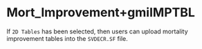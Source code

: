 # Mort\_Improvement+gmiIMPTBL

If `2D Tables` has been
selected, then users can upload mortality improvement tables into the
`SVDECR.SF` file.
